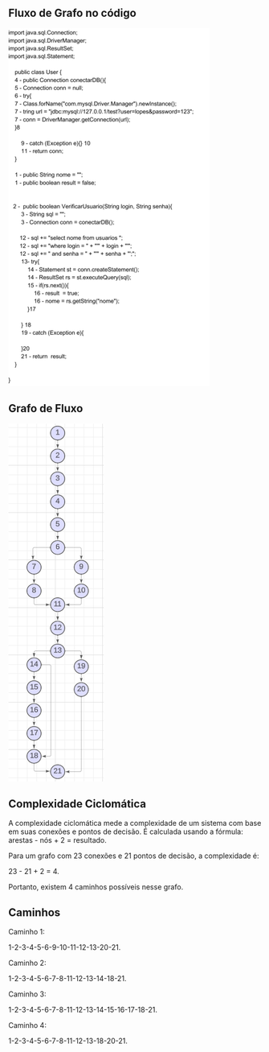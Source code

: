 ## Fluxo de Grafo no código

<img src="/img/fluxo-codigo (1).png">
    
## Grafo de Fluxo

<img src="/img/grafo-de-fluxo.png">


## Complexidade Ciclomática

A complexidade ciclomática mede a complexidade de um sistema com base em suas conexões e pontos de decisão. É calculada usando a fórmula: arestas - nós + 2 = resultado.

Para um grafo com 23 conexões e 21 pontos de decisão, a complexidade é:

23 - 21 + 2 = 4.

Portanto, existem 4 caminhos possíveis nesse grafo.

## Caminhos

Caminho 1:

1-2-3-4-5-6-9-10-11-12-13-20-21.

Caminho 2:

1-2-3-4-5-6-7-8-11-12-13-14-18-21.

Caminho 3:

1-2-3-4-5-6-7-8-11-12-13-14-15-16-17-18-21.

Caminho 4:

1-2-3-4-5-6-7-8-11-12-13-18-20-21.
